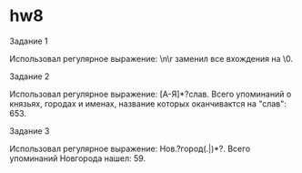 # hw8

Задание 1

Использовал регулярное выражение: \n\r заменил все вхождения на \0.

Задание 2

Использовал регулярное выражение: [А-Я]*?слав. Всего упоминаний о князьях, городах и именах, название которых оканчивактся на "слав": 653.

Задание 3

Использовал регулярное выражение: Нов.?город(.|)*?. Всего упоминаний Новгорода нашел: 59.
